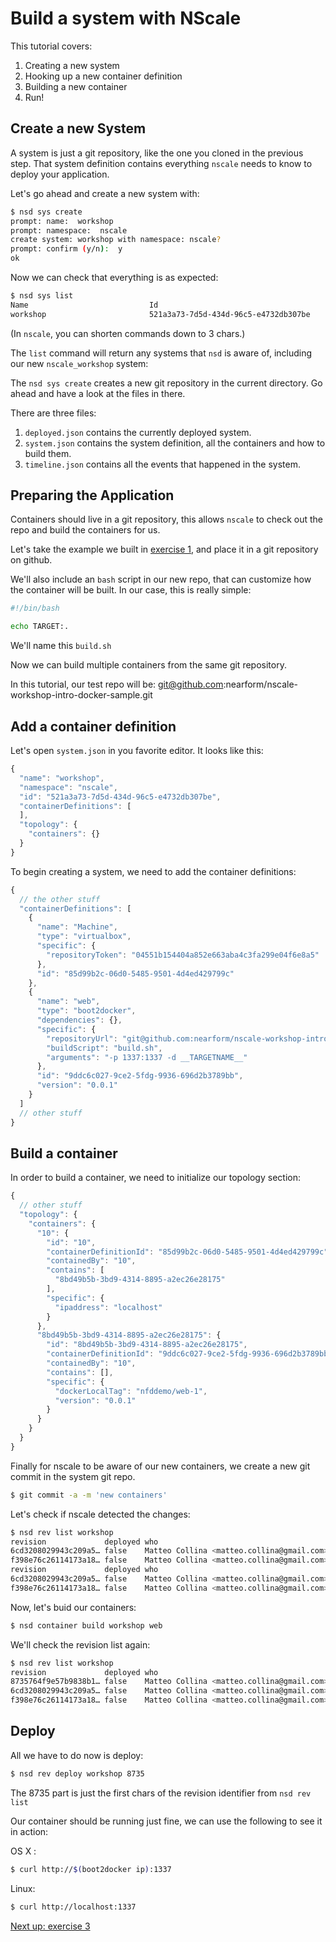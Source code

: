 Build a system with NScale
===================

This tutorial covers:

1. Creating a new system
2. Hooking up a new container definition
3. Building a new container
4. Run!

Create a new System
-------------------

A system is just a git repository, like the one you cloned in
the previous step.
That system definition contains everything `nscale` needs to
know to deploy your application.

Let's go ahead and create a new system with:

```bash
$ nsd sys create
prompt: name:  workshop
prompt: namespace:  nscale
create system: workshop with namespace: nscale?
prompt: confirm (y/n):  y
ok
```

Now we can check that everything is as expected:

```bash
$ nsd sys list
Name                           Id
workshop                       521a3a73-7d5d-434d-96c5-e4732db307be
```

(In `nscale`, you can shorten commands down to 3 chars.)

The `list` command will return any systems that `nsd` is aware of, 
including our new `nscale_workshop` system:

The `nsd sys create` creates a new git repository in the current
directory. Go ahead and have a look at the files in there.

There are three files:

1. `deployed.json` contains the currently deployed system.
2. `system.json` contains the system definition, all the containers and
   how to build them.
3. `timeline.json` contains all the events that happened in the system.

Preparing the Application
-------------------------

Containers should live in a git repository, this allows `nscale` to check 
out the repo and build the containers for us.

Let's take the example we built in [exercise 1](https://github.com/nearform/nscale-workshop/blob/master/docker-intro.md), and place it in a git repository on github.

We'll also include an `bash` script in our new repo, that can customize
how the container will be built. In our case, this is really simple:

```bash
#!/bin/bash

echo TARGET:.
```

We'll name this `build.sh`

Now we can build multiple containers from the same git repository.

In this tutorial, our test repo will be: git@github.com:nearform/nscale-workshop-intro-docker-sample.git

Add a container definition
--------------------------

Let's open `system.json` in you favorite editor. It looks like this:

```js
{
  "name": "workshop",
  "namespace": "nscale",
  "id": "521a3a73-7d5d-434d-96c5-e4732db307be",
  "containerDefinitions": [
  ],
  "topology": {
    "containers": {}
  }
}
```

To begin creating a system, we need to add the container definitions:

```js
{
  // the other stuff
  "containerDefinitions": [
    {
      "name": "Machine",
      "type": "virtualbox",
      "specific": {
        "repositoryToken": "04551b154404a852e663aba4c3fa299e04f6e8a5"
      },
      "id": "85d99b2c-06d0-5485-9501-4d4ed429799c"
    },
    {
      "name": "web",
      "type": "boot2docker",
      "dependencies": {},
      "specific": {
        "repositoryUrl": "git@github.com:nearform/nscale-workshop-intro-docker-sample.git",
        "buildScript": "build.sh",
        "arguments": "-p 1337:1337 -d __TARGETNAME__"
      },
      "id": "9ddc6c027-9ce2-5fdg-9936-696d2b3789bb",
      "version": "0.0.1"
    }
  ]
  // other stuff
}
```

Build a container
-----------------

In order to build a container, we need to initialize our topology
section:

```js
{
  // other stuff
  "topology": {
    "containers": {
      "10": {
        "id": "10",
        "containerDefinitionId": "85d99b2c-06d0-5485-9501-4d4ed429799c",
        "containedBy": "10",
        "contains": [
          "8bd49b5b-3bd9-4314-8895-a2ec26e28175"
        ],
        "specific": {
          "ipaddress": "localhost"
        }
      },
      "8bd49b5b-3bd9-4314-8895-a2ec26e28175": {
        "id": "8bd49b5b-3bd9-4314-8895-a2ec26e28175",
        "containerDefinitionId": "9ddc6c027-9ce2-5fdg-9936-696d2b3789bb",
        "containedBy": "10",
        "contains": [],
        "specific": {
          "dockerLocalTag": "nfddemo/web-1",
          "version": "0.0.1"
        }
      }
    }
  }
}
```

Finally for nscale to be aware of our new containers, we create a new
git commit in the system git repo. 

```bash
$ git commit -a -m 'new containers'
```

Let's check if nscale detected the changes:

```bash
$ nsd rev list workshop
revision             deployed who                                                     time                      description
6cd3208029943c209a5… false    Matteo Collina <matteo.collina@gmail.com>               2014-09-08T22:03:06.000Z  Updated container definition.
f398e76c26114173a18… false    Matteo Collina <matteo.collina@gmail.com>               2014-09-08T21:45:22.000Z  first commit
revision             deployed who                                                     time                      description
6cd3208029943c209a5… false    Matteo Collina <matteo.collina@gmail.com>               2014-09-08T22:03:06.000Z  Updated container definition.
f398e76c26114173a18… false    Matteo Collina <matteo.collina@gmail.com>               2014-09-08T21:45:22.000Z  first commit
```

Now, let's buid our containers:

```bash
$ nsd container build workshop web
```

We'll check the revision list again:

```bash
$ nsd rev list workshop
revision             deployed who                                                     time                      description
8735764f9e57b9838b1… false    Matteo Collina <matteo.collina@gmail.com>               2014-09-08T22:08:11.000Z  built container: cf28904e57b0c4b84b24d0297820e8a6…
6cd3208029943c209a5… false    Matteo Collina <matteo.collina@gmail.com>               2014-09-08T22:03:06.000Z  Updated container definition.
f398e76c26114173a18… false    Matteo Collina <matteo.collina@gmail.com>               2014-09-08T21:45:22.000Z  first commit
```

Deploy
------

All we have to do now is deploy:

```bash
$ nsd rev deploy workshop 8735
```

The 8735 part is just the first chars of the revision identifier from `nsd rev list`

Our container should be running just fine, we can use the following to see it in action:

OS X : 
```bash
$ curl http://$(boot2docker ip):1337
```

Linux:
```bash
$ curl http://localhost:1337
```

[Next up: exercise 3](https://github.com/nearform/nscale-workshop/blob/master/ex3.md)

